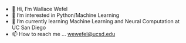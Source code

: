 - 👋 Hi, I’m Wallace Wefel
- 👀 I’m interested in Python/Machine Learning
- 🌱 I’m currently learning Machine Learning and Neural Computation at UC San Diego
- 📫 How to reach me ... wewefel@ucsd.edu

<!---
wewefel/wewefel is a ✨ special ✨ repository because its `README.md` (this file) appears on your GitHub profile.
You can click the Preview link to take a look at your changes.
--->
